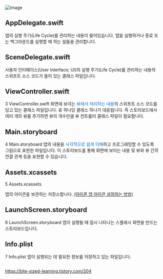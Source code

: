 
![image](https://user-images.githubusercontent.com/4640346/111787491-54c3f380-8902-11eb-9ffe-c3491e2a1e43.png)


## AppDelegate.swift

앱의 실행 주기(Life Cycle)를 관리하는 내용이 들어있습니다. 앱을 실행하거나 종료 또는 백그라운드를 실행할 때 하는 일들을 관리합니다.

## SceneDelegate.swift


사용자 인터페이스(User Interface; UI)의 실행 주기(Life Cycle)를 관리하는 내용의 스위프트 소스 코드가 들어 있는 클래스 파일입니다.


## ViewController.swift

<tr>
<td style="width: 2.674418604651162%;">3</td>
<td style="width: 21.97674418604651%; text-align: left;">ViewController.swift</td>
<td style="width: 75.34883720930232%; text-align: left;">화면에 보이는 <span style="color: #006dd7;">뷰에서 처리하는 내용</span>의 스위프트 소스 코드를 담고 있는 클래스 파일입니다. 휴 하나당 클래스 하나가 대응됩니다. 즉 스토리보드에서 여러 개의 뷰를 추가하면 뷰의 개수만큼 뷰 컨트롤러 클래스 파일이 필요합니다.</td>
</tr>


## Main.storyboard

<tr>
<td style="width: 2.674418604651162%;">4</td>
<td style="width: 21.97674418604651%; text-align: left;">Main.storyboard</td>
<td style="width: 75.34883720930232%; text-align: left;">앱의 내용을 <span style="color: #006dd7;">시각적으로 쉽게 이해</span>하고 프로그래밍할 수 있도록 그림으로 표현한 파일입니다. 이 스토리보드를 통해 화면에 보이는 내용 및 뷰와 뷰 간의 연결 관계 등을 표현할 수 있습니다.</td>
</tr>


## Assets.xcassets

<tr>
<td style="width: 2.674418604651162%;">5</td>
<td style="width: 21.97674418604651%; text-align: left;">Assets.xcassets</td>
<td style="width: 75.34883720930232%; text-align: left;">
<p>앱의 아이콘을 보관하는 저장소합니다. <a href="https://bite-sized-learning.tistory.com/125">(아이폰 앱 아이콘 설정하는 방법)</a></p>
</td>
</tr>

## LaunchScreen.storyboard

<tr>
<td style="width: 2.674418604651162%;">6</td>
<td style="width: 21.97674418604651%; text-align: left;">LaunchScreen.storyboard</td>
<td style="width: 75.34883720930232%; text-align: left;">앱이 실행될 때 잠시 나타나는 스플래시 화면을 만드는 스토리보드입니다.</td>
</tr>


## Info.plist

<tr>
<td style="width: 2.674418604651162%;">7</td>
<td style="width: 21.97674418604651%; text-align: left;">Info.plist</td>
<td style="width: 75.34883720930232%; text-align: left;">앱이 실행되는 데 필요한 정보를 저장하고 있는 파일입니다.</td>
</tr>


##

https://bite-sized-learning.tistory.com/204
